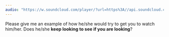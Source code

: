 ```yaml
---
audio: "https://w.soundcloud.com/player/?url=https%3A//api.soundcloud.com/tracks/1406306800%3Fsecret_token%3Ds-rfLxKLXMsLp&color=%23ff5500&auto_play=true&hide_related=false&show_comments=true&show_user=true&show_reposts=false&show_teaser=true&visual=true"
---
```


Please give me an example of how he/she would try to get you to watch him/her. Does he/she <strong>keep looking to see if you are looking</strong>?